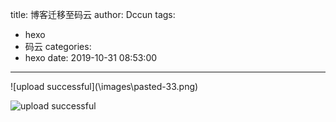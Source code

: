title: 博客迁移至码云
author: Dccun
tags:
  - hexo
  - 码云
categories:
  - hexo
date: 2019-10-31 08:53:00
---
![upload successful](\\images\pasted-33.png\)

![upload successful](\blog\images\pasted-34.png)